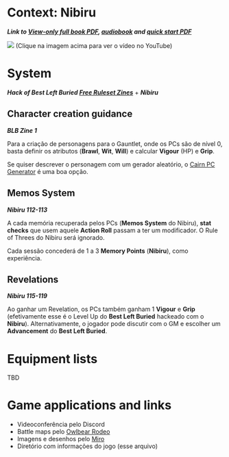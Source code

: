 # Context: Nibiru
***Link to [View-only full book PDF](https://drive.google.com/file/d/1URcfPk1QZ9THsut93cAh1oE-LuC2SrhR/view?usp=drivesdk), [audiobook](https://drive.google.com/drive/folders/1gbu8fkHxuS4QtTdKzpWcG7nJI8Qs36nW?usp=sharing) and [quick start PDF](https://drive.google.com/open?id=1gZm7M3invVbja-GQB1VEybxdopLC5Mot&usp=drive_fs)***

[![](https://img.youtube.com/vi/UBACC2zOlj8/0.jpg)](https://www.youtube.com/watch?v=UBACC2zOlj8)
(Clique na imagem acima para ver o vídeo no YouTube)

# System

***Hack of Best Left Buried [Free Ruleset Zines](https://drive.google.com/file/d/1gMvMcuhIFXWkvjqnP8e-XpcMVObmRVrY/view?usp=sharing)*** + ***Nibiru***

## Character creation guidance
***BLB Zine 1***

Para a criação de personagens para o Gauntlet, onde os PCs são de nível 0, basta definir os atributos (**Brawl**, **Wit**, **Will**) e calcular **Vigour** (HP) e **Grip**.

Se quiser descrever o personagem com um gerador aleatório, o [Cairn PC Generator](https://cairnrpg.com/tools/character-generator/) é uma boa opção.

## Memos System
***Nibiru 112-113***

A cada memória recuperada pelos PCs (**Memos System** do Nibiru), **stat checks** que usem aquele **Action Roll** passam a ter um modificador. O Rule of Threes do Nibiru será ignorado.

Cada sessão concederá de 1 a 3 **Memory Points** (**Nibiru**), como experiência.

## Revelations
***Nibiru 115-119***

Ao ganhar um Revelation, os PCs também ganham 1 **Vigour** e **Grip** (efetivamente esse é o Level Up do **Best Left Buried** hackeado com o **Nibiru**). Alternativamente, o jogador pode discutir com o GM e escolher um **Advancement** do **Best Left Buried**.

# Equipment lists

TBD

# Game applications and links

- Videoconferência pelo Discord
- Battle maps pelo [Owlbear Rodeo](https://www.owlbear.rodeo/room/v2Qv-R8VSF1R/Nibiru)
- Imagens e desenhos pelo [Miro](https://miro.com/welcomeonboard/d0wzRms2MGN5azJITUwxRFg1Tm4yeE45QUxobElyWXFBbm9Ba1BiNVRkMFhRUGwxMUVybnNaNkx5VkY4aW5qaXwzNDU4NzY0NTQ0OTA2ODU2MjgyfDI=?share_link_id=482489388486)
- Diretório com informações do jogo (esse arquivo)
